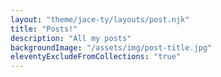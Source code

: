 ```yaml
---
layout: "theme/jace-ty/layouts/post.njk"
title: "Posts!"
description: "All my posts"
backgroundImage: "/assets/img/post-title.jpg"
eleventyExcludeFromCollections: "true"
---
```


